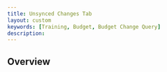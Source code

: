 ```yaml
---
title: Unsynced Changes Tab
layout: custom
keywords: [Training, Budget, Budget Change Query]
description: 
---
```


## Overview
